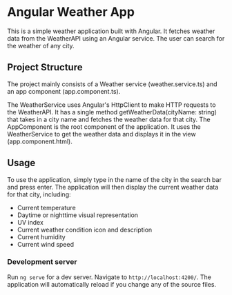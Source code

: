 # Angular Weather App

This is a simple weather application built with Angular. It fetches weather data from the WeatherAPI using an Angular service. The user can search for the weather of any city.

## Project Structure

The project mainly consists of a Weather service (weather.service.ts) and an app component (app.component.ts).

The WeatherService uses Angular's HttpClient to make HTTP requests to the WeatherAPI. It has a single method getWeatherData(cityName: string) that takes in a city name and fetches the weather data for that city.
The AppComponent is the root component of the application. It uses the WeatherService to get the weather data and displays it in the view (app.component.html).

## Usage

To use the application, simply type in the name of the city in the search bar and press enter. The application will then display the current weather data for that city, including:

* Current temperature
* Daytime or nighttime visual representation
* UV index
* Current weather condition icon and description
* Current humidity
* Current wind speed


### Development server

Run `ng serve` for a dev server. Navigate to `http://localhost:4200/`. The application will automatically reload if you change any of the source files.

